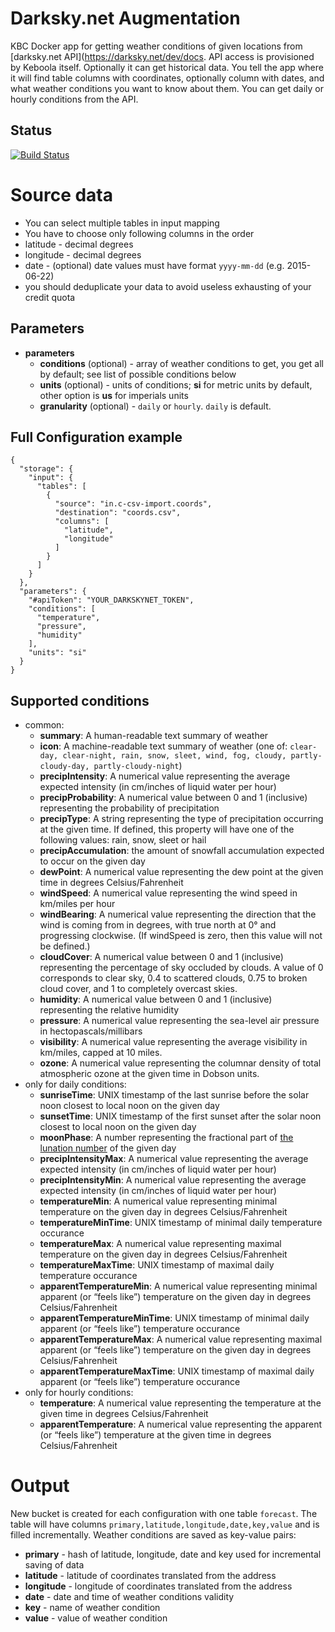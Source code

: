Darksky.net Augmentation
================

KBC Docker app for getting weather conditions of given locations from 
[darksky.net API](https://darksky.net/dev/docs. API access
is provisioned by Keboola itself. Optionally it can get historical data. 
You tell the app where it will find table columns with coordinates, 
optionally column with dates, and what weather conditions you want to 
know about them. 
You can get daily or hourly conditions from the API.

## Status

[![Build Status](https://travis-ci.org/keboola/darksky-augmentation.svg)](https://travis-ci.org/keboola/darksky-augmentation) 

# Source data

- You can select multiple tables in input mapping
- You have to choose only following columns in the order
 - latitude -  decimal degrees
 - longitude -  decimal degrees
 - date -  (optional) date values must have format `yyyy-mm-dd` (e.g. 2015-06-22)
- you should deduplicate your data to avoid useless exhausting of your credit quota

## Parameters

- **parameters**
    - **conditions** (optional) - array of weather conditions to get, you get all by default; see list of possible conditions below
    - **units** (optional) - units of conditions; **si** for metric units by default, other option is **us** for imperials units 
    - **granularity** (optional) - `daily` or `hourly`. `daily` is default.
## Full Configuration example
```
{
  "storage": {
    "input": {
      "tables": [
        {
          "source": "in.c-csv-import.coords",
          "destination": "coords.csv",
          "columns": [
            "latitude",
            "longitude"
          ]
        }
      ]
    }
  },
  "parameters": {
    "#apiToken": "YOUR_DARKSKYNET_TOKEN",
    "conditions": [
      "temperature",
      "pressure",
      "humidity"
    ],
    "units": "si"
  }
}
```

## Supported conditions

- common:
  - **summary**: A human-readable text summary of weather
  - **icon**: A machine-readable text summary of weather (one of: `clear-day, clear-night, rain, snow, sleet, wind, fog, cloudy, partly-cloudy-day, partly-cloudy-night`)
  - **precipIntensity**: A numerical value representing the average expected intensity (in cm/inches of liquid water per hour)
  - **precipProbability**: A numerical value between 0 and 1 (inclusive) representing the probability of precipitation
  - **precipType**: A string representing the type of precipitation occurring at the given time. If defined, this property will have one of the following values: rain, snow, sleet or hail
  - **precipAccumulation**: the amount of snowfall accumulation expected to occur on the given day
  - **dewPoint**: A numerical value representing the dew point at the given time in degrees Celsius/Fahrenheit
  - **windSpeed**: A numerical value representing the wind speed in km/miles per hour
  - **windBearing**: A numerical value representing the direction that the wind is coming from in degrees, with true north at 0° and progressing clockwise. (If windSpeed is zero, then this value will not be defined.)
  - **cloudCover**: A numerical value between 0 and 1 (inclusive) representing the percentage of sky occluded by clouds. A value of 0 corresponds to clear sky, 0.4 to scattered clouds, 0.75 to broken cloud cover, and 1 to completely overcast skies.
  - **humidity**: A numerical value between 0 and 1 (inclusive) representing the relative humidity
  - **pressure**: A numerical value representing the sea-level air pressure in hectopascals/millibars
  - **visibility**: A numerical value representing the average visibility in km/miles, capped at 10 miles.
  - **ozone**: A numerical value representing the columnar density of total atmospheric ozone at the given time in Dobson units.
- only for daily conditions:
  - **sunriseTime**: UNIX timestamp of the last sunrise before the solar noon closest to local noon on the given day
  - **sunsetTime**: UNIX timestamp of the first sunset after the solar noon closest to local noon on the given day
  - **moonPhase**: A number representing the fractional part of [the lunation number](https://en.wikipedia.org/wiki/Lunation_Number) of the given day
  - **precipIntensityMax**: A numerical value representing the average expected intensity (in cm/inches of liquid water per hour)
  - **precipIntensityMin**: A numerical value representing the average expected intensity (in cm/inches of liquid water per hour)
  - **temperatureMin**: A numerical value representing minimal temperature on the given day in degrees Celsius/Fahrenheit
  - **temperatureMinTime**: UNIX timestamp of minimal daily temperature occurance
  - **temperatureMax**: A numerical value representing maximal temperature on the given day in degrees Celsius/Fahrenheit
  - **temperatureMaxTime**: UNIX timestamp of maximal daily temperature occurance
  - **apparentTemperatureMin**: A numerical value representing minimal apparent (or “feels like”) temperature on the given day in degrees Celsius/Fahrenheit
  - **apparentTemperatureMinTime**: UNIX timestamp of minimal daily apparent (or “feels like”) temperature occurance
  - **apparentTemperatureMax**: A numerical value representing maximal apparent (or “feels like”) temperature on the given day in degrees Celsius/Fahrenheit
  - **apparentTemperatureMaxTime**: UNIX timestamp of maximal daily apparent (or “feels like”) temperature occurance
- only for hourly conditions:
  - **temperature**: A numerical value representing the temperature at the given time in degrees Celsius/Fahrenheit
  - **apparentTemperature**: A numerical value representing the apparent (or “feels like”) temperature at the given time in degrees Celsius/Fahrenheit
      
# Output
New bucket is created for each configuration with one table `forecast`. The table will have columns 
`primary,latitude,longitude,date,key,value` and is filled incrementally. Weather conditions are saved as key-value pairs: 

- **primary** - hash of latitude, longitude, date and key used for incremental saving of data
- **latitude** - latitude of coordinates translated from the address
- **longitude** - longitude of coordinates translated from the address
- **date** - date and time of weather conditions validity
- **key** - name of weather condition
- **value** - value of weather condition
